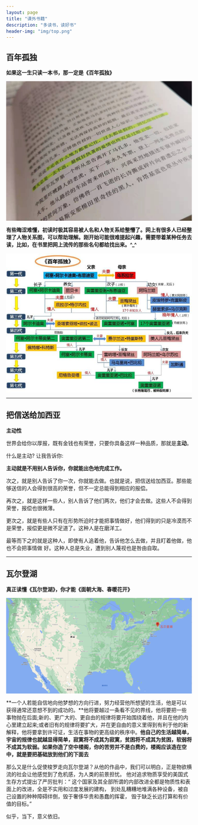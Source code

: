 ```yaml
---
layout: page 
title: "课外书籍" 
description: "多读书，读好书" 
header-img: "img/top.png" 
---
```


## 百年孤独

**如果这一生只读一本书，那一定是《百年孤独》**

<center>
<p><img src="/img/WechatIMG73.jpeg" align="center"></p>
</center>

**有些晦涩难懂，初读时极其容易被人名和人物关系给整懵了。网上有很多人已经整理了人物关系图，可以帮助理解。刚开始可能很难提起兴趣，需要带着某种任务去读，比如，在书里把网上流传的那些名句都给找出来。^_^**

<center>
<p><img src="/img/21360004d642aa43f27d.jpeg" align="center"></p>
</center>

---------

## 把信送给加西亚

**主动性**

世界会给你以厚报，既有金钱也有荣誉，只要你具备这样一种品质，那就是**主动**。

什么是主动? 让我告诉你:

**主动就是不用别人告诉你，你就能出色地完成工作。**

次之，就是别人告诉了你一次，你就能去做。也就是说，把信送给加西亚。那些能够送信的人会得到很高的荣誉，但不一定总能得到相应的报偿。

再次之，就是这样一些人，别人告诉了他们两次，他们才会去做。这些人不会得到荣誉，报偿也很微薄。

更次之，就是有些人只有在形势所迫时才能把事情做好，他们得到的只是冷漠而不是荣誉，报偿更是微不足道了。这种人是在磨洋工。

最等而下之的就是这种人，即使有人追着他，告诉他怎么去做，并且盯着他做，他也不会把事情做 好。这种人总是失业，遭到别人蔑视也是咎由自取。

---------

## 瓦尔登湖

**真正读懂《瓦尔登湖》，你才能《面朝大海、春暖花开》**

<center>
<p><img src="/img/WeChatWorkScreenshot_90291612-d3d0-45c3-91c5-a9e72fd6b66a.png" align="center"></p>
</center>

**一个人若能自信地向他梦想的方向行进，努力经营他所想望的生活，他是可以获得通常还意想不到的成功的。**他将要越过一条看不见的界线，他将要把一些事物抛在后面;新的、更广大的、更自由的规律将要开始围绕着他，并且在他的内心里建立起来;或者旧有的规律将要扩大，并在更自由的意义里得到有利于他的新解释，他将要拿到许可证，生活在事物的更高级的秩序中。**他自己的生活越简单，宇宙的规律也就越显得简单，寂寞将不成其为寂寞，贫困将不成其为贫困，软弱将不成其为软弱。如果你造了空中楼阁，你的苦劳并不是白费的，楼阁应该造在空中，就是要把基础放到他们的下面去**

那么又是什么促使梭罗走向瓦尔登湖？从他的作品中，我们可以明白，正是物欲横流的社会让他感觉到了危机感，为人类的前景担忧。
他对追求物质享受的美国式生存方式提出了严厉批判：“
这个国家及其全部所谓的内部改进全都是物质性和表面上的改进，全是不实用和过度发展的建构，
到处乱糟糟地堆满各种设备，被自己设置的种种障碍绊倒，毁于奢侈华贵和愚蠢的挥霍，
毁于缺乏长远打算和有价值的目标。”

似乎，当下，意义依旧。